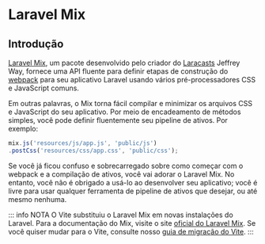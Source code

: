 # Laravel Mix

<a name="introduction"></a>
## Introdução

[Laravel Mix](https://github.com/laravel-mix/laravel-mix), um pacote desenvolvido pelo criador do [Laracasts](https://laracasts.com) Jeffrey Way, fornece uma API fluente para definir etapas de construção do [webpack](https://webpack.js.org) para seu aplicativo Laravel usando vários pré-processadores CSS e JavaScript comuns.

Em outras palavras, o Mix torna fácil compilar e minimizar os arquivos CSS e JavaScript do seu aplicativo. Por meio de encadeamento de métodos simples, você pode definir fluentemente seu pipeline de ativos. Por exemplo:

```js
mix.js('resources/js/app.js', 'public/js')
.postCss('resources/css/app.css', 'public/css');
```

Se você já ficou confuso e sobrecarregado sobre como começar com o webpack e a compilação de ativos, você vai adorar o Laravel Mix. No entanto, você não é obrigado a usá-lo ao desenvolver seu aplicativo; você é livre para usar qualquer ferramenta de pipeline de ativos que desejar, ou até mesmo nenhuma.

::: info NOTA
O Vite substituiu o Laravel Mix em novas instalações do Laravel. Para a documentação do Mix, visite o site [oficial do Laravel Mix](https://laravel-mix.com/). Se você quiser mudar para o Vite, consulte nosso [guia de migração do Vite](https://github.com/laravel/vite-plugin/blob/main/UPGRADE.md#migrating-from-laravel-mix-to-vite).
:::

